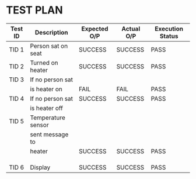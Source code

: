 # TEST PLAN



| **Test ID** | **Description**     |**Expected O/P** | **Actual O/P** | Execution Status |
|-------------| ----------------    |-----------------|----------------|------------------|
|  TID 1      |Person sat on seat   | SUCCESS         | SUCCESS        | PASS	          |
|  TID 2      |Turned on heater     | SUCCESS         | SUCCESS        | PASS	          |   
|  TID 3      |If no person sat     |                 |                |                  |
|             |is heater on         | FAIL            | FAIL           | PASS	          |
|  TID 4      |If no person sat     | SUCCESS         | SUCCESS        | PASS             |
|             |  is heater off      |                 |                |                  |
|  TID 5      |Temperature sensor   |                 |                |                  |
|             |  sent message to    |                 |                |                  |
|             |   heater            | SUCCESS         | SUCCESS        | PASS             |
|             |                     |                 |                |                  |
|             |                     |                 |                |                  |
|             |                     |  	              |                |                  |
|  TID 6      |    Display          | SUCCESS         | SUCCESS        | PASS             | 	          
